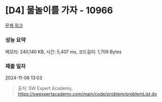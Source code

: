 # [D4] 물놀이를 가자 - 10966 

[문제 링크](https://swexpertacademy.com/main/code/problem/problemDetail.do?contestProbId=AXWXMZta-PsDFAST) 

### 성능 요약

메모리: 240,140 KB, 시간: 5,407 ms, 코드길이: 1,709 Bytes

### 제출 일자

2024-11-06 13:03



> 출처: SW Expert Academy, https://swexpertacademy.com/main/code/problem/problemList.do
